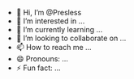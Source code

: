 - 👋 Hi, I’m @Presless
- 👀 I’m interested in ...
- 🌱 I’m currently learning ...
- 💞️ I’m looking to collaborate on ...
- 📫 How to reach me ...
- 😄 Pronouns: ...
- ⚡ Fun fact: ...

<!---
Presless/Presless is a ✨ special ✨ repository because its `README.md` (this file) appears on your GitHub profile.
You can click the Preview link to take a look at your changes.
--->
